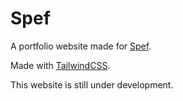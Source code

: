 # Spef

A portfolio website made for [Spef](https://twitter.com/speffn).

Made with [TailwindCSS](https://tailwindcss.com).

This website is still under development.
